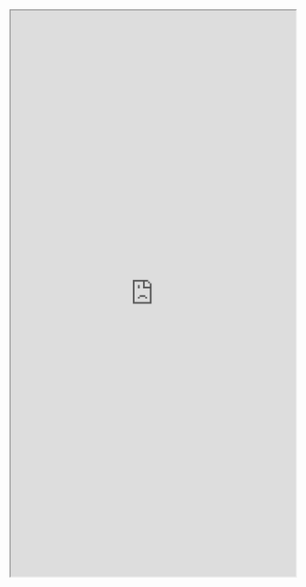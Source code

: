 
<iframe src="https://docs.unity3d.com/Packages/com.unity.entities@0.16/manual/index.html" style="width:100%; height:1000px;" ></iframe>
